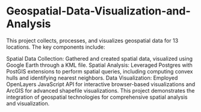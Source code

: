 # Geospatial-Data-Visualization-and-Analysis

This project collects, processes, and visualizes geospatial data for 13 locations. The key components include:

Spatial Data Collection: Gathered and created spatial data, visualized using Google Earth through a KML file.
Spatial Analysis: Leveraged Postgres with PostGIS extensions to perform spatial queries, including computing convex hulls and identifying nearest neighbors.
Data Visualization: Employed OpenLayers JavaScript API for interactive browser-based visualizations and ArcGIS for advanced shapefile visualizations.
This project demonstrates the integration of geospatial technologies for comprehensive spatial analysis and visualization.
